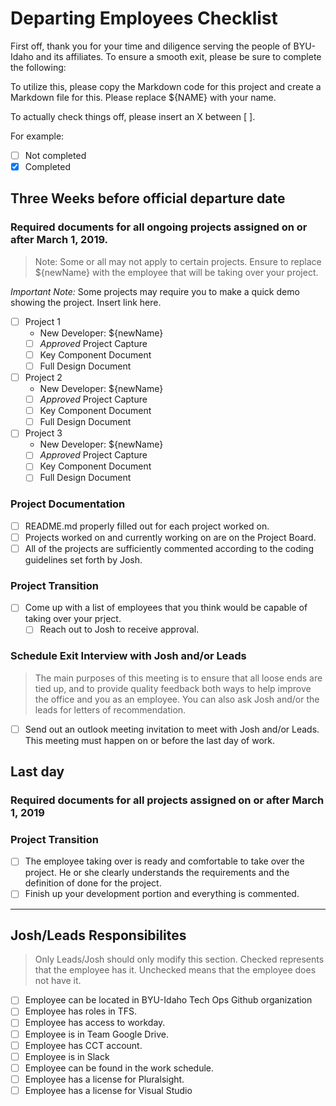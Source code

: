# Departing Employees Checklist

First off, thank you for your time and diligence serving the people of BYU-Idaho and its affiliates. To ensure a smooth exit, please be sure to complete the following:

To utilize this, please copy the Markdown code for this project and create a Markdown file for this. Please replace ${NAME} with your name.

To actually check things off, please insert an X between [ ].

For example:
- [ ] Not completed
- [X] Completed

## Three Weeks before official departure date

### Required documents for all ongoing projects assigned on or after March 1, 2019.

> Note: Some or all may not apply to certain projects. Ensure to replace ${newName} with the employee that will be taking over your project.
<!-- Videotape a demo/explanation of projects that only runs ~1 or 2 times a semester -->

*Important Note:* Some projects may require you to make a quick demo showing the project. Insert link here.

- [ ] Project 1
    - New Developer: ${newName}
    - [ ] *Approved* Project Capture
    - [ ] Key Component Document
    - [ ] Full Design Document
- [ ] Project 2
    - New Developer: ${newName}
    - [ ] *Approved* Project Capture
    - [ ] Key Component Document
    - [ ] Full Design Document
- [ ] Project 3
    - New Developer: ${newName}
    - [ ] *Approved* Project Capture
    - [ ] Key Component Document
    - [ ] Full Design Document

### Project Documentation
- [ ] README.md properly filled out for each project worked on.
- [ ] Projects worked on and currently working on are on the Project Board.
- [ ] All of the projects are sufficiently commented according to the coding guidelines set forth by Josh.

### Project Transition
- [ ] Come up with a list of employees that you think would be capable of taking over your prject.
    - [ ] Reach out to Josh to receive approval.

### Schedule Exit Interview with Josh and/or Leads

> The main purposes of this meeting is to ensure that all loose ends are tied up, and to provide quality feedback both ways to help improve the office and you as an employee. You can also ask Josh and/or the leads for letters of recommendation. 

- [ ] Send out an outlook meeting invitation to meet with Josh and/or Leads. This meeting must happen on or before the last day of work.

## Last day

### Required documents for all projects assigned on or after March 1, 2019

### Project Transition
- [ ] The employee taking over is ready and comfortable to take over the project. He or she clearly understands the requirements and the definition of done for the project.
- [ ] Finish up your development portion and everything is commented.

-----------------------

## Josh/Leads Responsibilites
> Only Leads/Josh should only modify this section. Checked represents that the employee has it. Unchecked means that the employee does not have it.

- [ ] Employee can be located in BYU-Idaho Tech Ops Github organization
- [ ] Employee has roles in TFS.
- [ ] Employee has access to workday.
- [ ] Employee is in Team Google Drive.
- [ ] Employee has CCT account.
- [ ] Employee is in Slack
- [ ] Employee can be found in the work schedule.
- [ ] Employee has a license for Pluralsight.
- [ ] Employee has a license for Visual Studio
